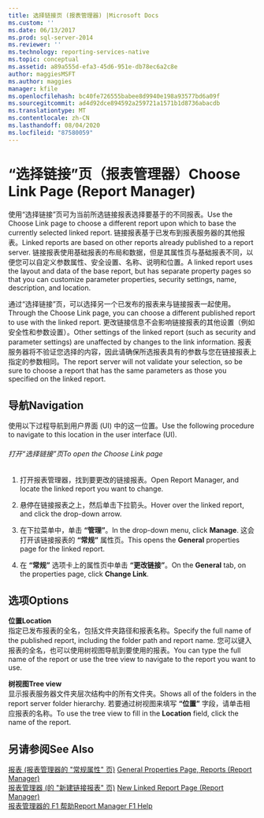 ```yaml
---
title: 选择链接页 (报表管理器) |Microsoft Docs
ms.custom: ''
ms.date: 06/13/2017
ms.prod: sql-server-2014
ms.reviewer: ''
ms.technology: reporting-services-native
ms.topic: conceptual
ms.assetid: a89a555d-efa3-45d6-951e-db78ec6a2c8e
author: maggiesMSFT
ms.author: maggies
manager: kfile
ms.openlocfilehash: bc40fe726555babee8d9940e198a93577bd6a09f
ms.sourcegitcommit: ad4d92dce894592a259721a1571b1d8736abacdb
ms.translationtype: MT
ms.contentlocale: zh-CN
ms.lasthandoff: 08/04/2020
ms.locfileid: "87580059"
---
```

# <a name="choose-link-page-report-manager"></a><span data-ttu-id="8de65-102">“选择链接”页（报表管理器）</span><span class="sxs-lookup"><span data-stu-id="8de65-102">Choose Link Page (Report Manager)</span></span>
  <span data-ttu-id="8de65-103">使用“选择链接”页可为当前所选链接报表选择要基于的不同报表。</span><span class="sxs-lookup"><span data-stu-id="8de65-103">Use the Choose Link page to choose a different report upon which to base the currently selected linked report.</span></span> <span data-ttu-id="8de65-104">链接报表基于已发布到报表服务器的其他报表。</span><span class="sxs-lookup"><span data-stu-id="8de65-104">Linked reports are based on other reports already published to a report server.</span></span> <span data-ttu-id="8de65-105">链接报表使用基础报表的布局和数据，但是其属性页与基础报表不同，以便您可以自定义参数属性、安全设置、名称、说明和位置。</span><span class="sxs-lookup"><span data-stu-id="8de65-105">A linked report uses the layout and data of the base report, but has separate property pages so that you can customize parameter properties, security settings, name, description, and location.</span></span>  
  
 <span data-ttu-id="8de65-106">通过“选择链接”页，可以选择另一个已发布的报表来与链接报表一起使用。</span><span class="sxs-lookup"><span data-stu-id="8de65-106">Through the Choose Link page, you can choose a different published report to use with the linked report.</span></span> <span data-ttu-id="8de65-107">更改链接信息不会影响链接报表的其他设置（例如安全性和参数设置）。</span><span class="sxs-lookup"><span data-stu-id="8de65-107">Other settings of the linked report (such as security and parameter settings) are unaffected by changes to the link information.</span></span> <span data-ttu-id="8de65-108">报表服务器将不验证您选择的内容，因此请确保所选报表具有的参数与您在链接报表上指定的参数相同。</span><span class="sxs-lookup"><span data-stu-id="8de65-108">The report server will not validate your selection, so be sure to choose a report that has the same parameters as those you specified on the linked report.</span></span>  
  
## <a name="navigation"></a><span data-ttu-id="8de65-109">导航</span><span class="sxs-lookup"><span data-stu-id="8de65-109">Navigation</span></span>  
 <span data-ttu-id="8de65-110">使用以下过程导航到用户界面 (UI) 中的这一位置。</span><span class="sxs-lookup"><span data-stu-id="8de65-110">Use the following procedure to navigate to this location in the user interface (UI).</span></span>  
  
###### <a name="to-open-the-choose-link-page"></a><span data-ttu-id="8de65-111">打开“选择链接”页</span><span class="sxs-lookup"><span data-stu-id="8de65-111">To open the Choose Link page</span></span>  
  
1.  <span data-ttu-id="8de65-112">打开报表管理器，找到要更改的链接报表。</span><span class="sxs-lookup"><span data-stu-id="8de65-112">Open Report Manager, and locate the linked report you want to change.</span></span>  
  
2.  <span data-ttu-id="8de65-113">悬停在链接报表之上，然后单击下拉箭头。</span><span class="sxs-lookup"><span data-stu-id="8de65-113">Hover over the linked report, and click the drop-down arrow.</span></span>  
  
3.  <span data-ttu-id="8de65-114">在下拉菜单中，单击 **“管理”**。</span><span class="sxs-lookup"><span data-stu-id="8de65-114">In the drop-down menu, click **Manage**.</span></span> <span data-ttu-id="8de65-115">这会打开该链接报表的 **“常规”** 属性页。</span><span class="sxs-lookup"><span data-stu-id="8de65-115">This opens the **General** properties page for the linked report.</span></span>  
  
4.  <span data-ttu-id="8de65-116">在 **“常规”** 选项卡上的属性页中单击 **“更改链接”**。</span><span class="sxs-lookup"><span data-stu-id="8de65-116">On the **General** tab, on the properties page, click **Change Link**.</span></span>  
  
## <a name="options"></a><span data-ttu-id="8de65-117">选项</span><span class="sxs-lookup"><span data-stu-id="8de65-117">Options</span></span>  
 <span data-ttu-id="8de65-118">**位置**</span><span class="sxs-lookup"><span data-stu-id="8de65-118">**Location**</span></span>  
 <span data-ttu-id="8de65-119">指定已发布报表的全名，包括文件夹路径和报表名称。</span><span class="sxs-lookup"><span data-stu-id="8de65-119">Specify the full name of the published report, including the folder path and report name.</span></span> <span data-ttu-id="8de65-120">您可以键入报表的全名，也可以使用树视图导航到要使用的报表。</span><span class="sxs-lookup"><span data-stu-id="8de65-120">You can type the full name of the report or use the tree view to navigate to the report you want to use.</span></span>  
  
 <span data-ttu-id="8de65-121">**树视图**</span><span class="sxs-lookup"><span data-stu-id="8de65-121">**Tree view**</span></span>  
 <span data-ttu-id="8de65-122">显示报表服务器文件夹层次结构中的所有文件夹。</span><span class="sxs-lookup"><span data-stu-id="8de65-122">Shows all of the folders in the report server folder hierarchy.</span></span> <span data-ttu-id="8de65-123">若要通过树视图来填写 **“位置”** 字段，请单击相应报表的名称。</span><span class="sxs-lookup"><span data-stu-id="8de65-123">To use the tree view to fill in the **Location** field, click the name of the report.</span></span>  
  
## <a name="see-also"></a><span data-ttu-id="8de65-124">另请参阅</span><span class="sxs-lookup"><span data-stu-id="8de65-124">See Also</span></span>  
 <span data-ttu-id="8de65-125">[报表 &#40;报表管理器的 "常规属性" 页&#41;](../../2014/reporting-services/general-properties-page-reports-report-manager.md) </span><span class="sxs-lookup"><span data-stu-id="8de65-125">[General Properties Page, Reports &#40;Report Manager&#41;](../../2014/reporting-services/general-properties-page-reports-report-manager.md) </span></span>  
 <span data-ttu-id="8de65-126">[报表管理器 &#40;的 "新建链接报表" 页&#41;](../../2014/reporting-services/new-linked-report-page-report-manager.md) </span><span class="sxs-lookup"><span data-stu-id="8de65-126">[New Linked Report Page &#40;Report Manager&#41;](../../2014/reporting-services/new-linked-report-page-report-manager.md) </span></span>  
 [<span data-ttu-id="8de65-127">报表管理器的 F1 帮助</span><span class="sxs-lookup"><span data-stu-id="8de65-127">Report Manager F1 Help</span></span>](../../2014/reporting-services/report-manager-f1-help.md)  
  
  
